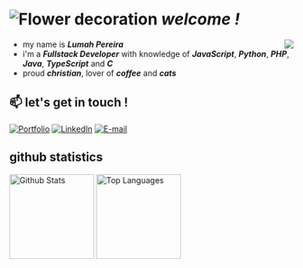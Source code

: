 # ![Flower decoration](https://images-wixmp-ed30a86b8c4ca887773594c2.wixmp.com/f/cf2836cb-5893-4a6c-b156-5a89d94fc721/dcajw75-99774a60-d3a9-46b2-9305-beaecb70b8de.gif?token=eyJ0eXAiOiJKV1QiLCJhbGciOiJIUzI1NiJ9.eyJzdWIiOiJ1cm46YXBwOjdlMGQxODg5ODIyNjQzNzNhNWYwZDQxNWVhMGQyNmUwIiwiaXNzIjoidXJuOmFwcDo3ZTBkMTg4OTgyMjY0MzczYTVmMGQ0MTVlYTBkMjZlMCIsIm9iaiI6W1t7InBhdGgiOiJcL2ZcL2NmMjgzNmNiLTU4OTMtNGE2Yy1iMTU2LTVhODlkOTRmYzcyMVwvZGNhanc3NS05OTc3NGE2MC1kM2E5LTQ2YjItOTMwNS1iZWFlY2I3MGI4ZGUuZ2lmIn1dXSwiYXVkIjpbInVybjpzZXJ2aWNlOmZpbGUuZG93bmxvYWQiXX0.BYbYCmas43SNsPluj2NOmjLpfWxMfZ4QwIZadpwizHs) *welcome !*
<img align="right" src="https://images-wixmp-ed30a86b8c4ca887773594c2.wixmp.com/f/cf2836cb-5893-4a6c-b156-5a89d94fc721/dcb702r-5e0d288b-85a9-40ea-94b5-11b21c056d44.gif?token=eyJ0eXAiOiJKV1QiLCJhbGciOiJIUzI1NiJ9.eyJzdWIiOiJ1cm46YXBwOjdlMGQxODg5ODIyNjQzNzNhNWYwZDQxNWVhMGQyNmUwIiwiaXNzIjoidXJuOmFwcDo3ZTBkMTg4OTgyMjY0MzczYTVmMGQ0MTVlYTBkMjZlMCIsIm9iaiI6W1t7InBhdGgiOiJcL2ZcL2NmMjgzNmNiLTU4OTMtNGE2Yy1iMTU2LTVhODlkOTRmYzcyMVwvZGNiNzAyci01ZTBkMjg4Yi04NWE5LTQwZWEtOTRiNS0xMWIyMWMwNTZkNDQuZ2lmIn1dXSwiYXVkIjpbInVybjpzZXJ2aWNlOmZpbGUuZG93bmxvYWQiXX0.uA-eY5iAZEzQ0nFZVB0epWfe4ZW8DfrYPiu5XZiueyk">

- my name is ***Lumah Pereira***
- i'm a ***Fullstack Developer*** with knowledge of ***JavaScript***, ***Python***, ***PHP***, ***Java***, ***TypeScript*** and ***C***
- proud ***christian***, lover of ***coffee*** and ***cats***

## 📫 let's get in touch !
[![Portfolio](https://img.shields.io/badge/Portfolio-D47CBC.svg?logo=vercel&logoColor=white)](https://www.lumah-pereira.vercel.app)
[![LinkedIn](https://custom-icon-badges.demolab.com/badge/LinkedIn-0A66C2?logo=linkedin-white&logoColor=fff)](https://www.linkedin.com/in/lumah-pereira)
[![E-mail](https://img.shields.io/badge/Email-lumah.pereira26@gmail.com-pink)](mailto:lumah.pereira26@email.com)

## github statistics
<div>
  <img src="https://github-readme-stats.vercel.app/api?username=lumahloi&show_icons=true&theme=dracula&title_color=d679bf" alt="Github Stats" height="150"> 
  <img src="https://github-readme-stats.vercel.app/api/top-langs/?username=lumahloi&layout=compact&theme=dracula&title_color=d679bf&hide=html,css,scss,astro" alt="Top Languages" height="150"> 
</div>
